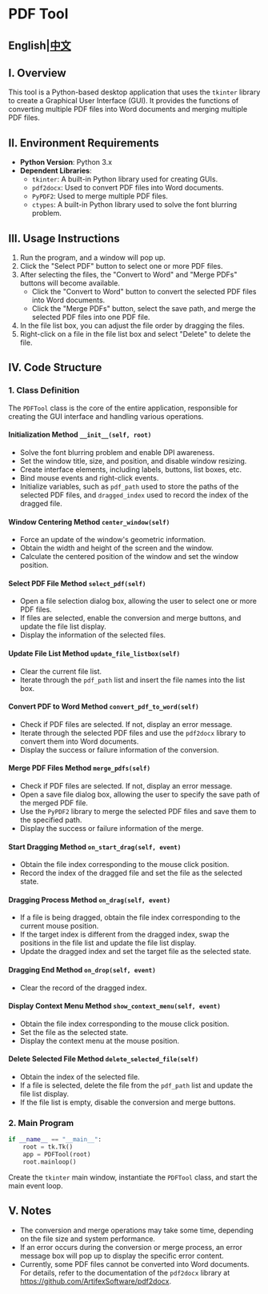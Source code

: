 # PDF Tool
## English|[中文](https://github.com/Tide1228/PDFTool/blob/main/README_zh.md)
## I. Overview
This tool is a Python-based desktop application that uses the `tkinter` library to create a Graphical User Interface (GUI). It provides the functions of converting multiple PDF files into Word documents and merging multiple PDF files.

## II. Environment Requirements
- **Python Version**: Python 3.x
- **Dependent Libraries**:
  - `tkinter`: A built-in Python library used for creating GUIs.
  - `pdf2docx`: Used to convert PDF files into Word documents.
  - `PyPDF2`: Used to merge multiple PDF files.
  - `ctypes`: A built-in Python library used to solve the font blurring problem.

## III. Usage Instructions
1. Run the program, and a window will pop up.
2. Click the "Select PDF" button to select one or more PDF files.
3. After selecting the files, the "Convert to Word" and "Merge PDFs" buttons will become available.
    - Click the "Convert to Word" button to convert the selected PDF files into Word documents.
    - Click the "Merge PDFs" button, select the save path, and merge the selected PDF files into one PDF file.
4. In the file list box, you can adjust the file order by dragging the files.
5. Right-click on a file in the file list box and select "Delete" to delete the file.

## IV. Code Structure
### 1. Class Definition
The `PDFTool` class is the core of the entire application, responsible for creating the GUI interface and handling various operations.

#### Initialization Method `__init__(self, root)`
- Solve the font blurring problem and enable DPI awareness.
- Set the window title, size, and position, and disable window resizing.
- Create interface elements, including labels, buttons, list boxes, etc.
- Bind mouse events and right-click events.
- Initialize variables, such as `pdf_path` used to store the paths of the selected PDF files, and `dragged_index` used to record the index of the dragged file.

#### Window Centering Method `center_window(self)`
- Force an update of the window's geometric information.
- Obtain the width and height of the screen and the window.
- Calculate the centered position of the window and set the window position.

#### Select PDF File Method `select_pdf(self)`
- Open a file selection dialog box, allowing the user to select one or more PDF files.
- If files are selected, enable the conversion and merge buttons, and update the file list display.
- Display the information of the selected files.

#### Update File List Method `update_file_listbox(self)`
- Clear the current file list.
- Iterate through the `pdf_path` list and insert the file names into the list box.

#### Convert PDF to Word Method `convert_pdf_to_word(self)`
- Check if PDF files are selected. If not, display an error message.
- Iterate through the selected PDF files and use the `pdf2docx` library to convert them into Word documents.
- Display the success or failure information of the conversion.

#### Merge PDF Files Method `merge_pdfs(self)`
- Check if PDF files are selected. If not, display an error message.
- Open a save file dialog box, allowing the user to specify the save path of the merged PDF file.
- Use the `PyPDF2` library to merge the selected PDF files and save them to the specified path.
- Display the success or failure information of the merge.

#### Start Dragging Method `on_start_drag(self, event)`
- Obtain the file index corresponding to the mouse click position.
- Record the index of the dragged file and set the file as the selected state.

#### Dragging Process Method `on_drag(self, event)`
- If a file is being dragged, obtain the file index corresponding to the current mouse position.
- If the target index is different from the dragged index, swap the positions in the file list and update the file list display.
- Update the dragged index and set the target file as the selected state.

#### Dragging End Method `on_drop(self, event)`
- Clear the record of the dragged index.

#### Display Context Menu Method `show_context_menu(self, event)`
- Obtain the file index corresponding to the mouse click position.
- Set the file as the selected state.
- Display the context menu at the mouse position.

#### Delete Selected File Method `delete_selected_file(self)`
- Obtain the index of the selected file.
- If a file is selected, delete the file from the `pdf_path` list and update the file list display.
- If the file list is empty, disable the conversion and merge buttons.

### 2. Main Program
```python
if __name__ == "__main__":
    root = tk.Tk()
    app = PDFTool(root)
    root.mainloop()
```
Create the `tkinter` main window, instantiate the `PDFTool` class, and start the main event loop.

## V. Notes
- The conversion and merge operations may take some time, depending on the file size and system performance.
- If an error occurs during the conversion or merge process, an error message box will pop up to display the specific error content.
- Currently, some PDF files cannot be converted into Word documents. For details, refer to the documentation of the `pdf2docx` library at https://github.com/ArtifexSoftware/pdf2docx. 
